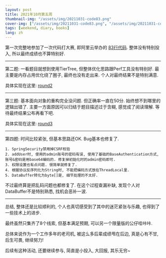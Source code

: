 ```yaml
---
layout: post
title: 2021年10月第五周
thumbnail-img: "/assets/img/20211031-code83.png"
cover-img: ["/assets/img/20211031-code83.png", "/assets/img/20211031-code83-2.png"]
tags: [weekend, diary, books]
lang: zh
---
```

第一次完整地参加了一次代码打大赛, 即阿里云举办的 [83行代码](https://code83.ide.aliyun.com/billboard). 
整体没有特别投入, 所以最终成绩也不算特别好. 

---
第二题: 一看题目就想到使用TierTree, 但整体优化思路跟Perf工具没有特别好. 最主要是内存占用优化绕了圈子, 最终也没有走出来. 个人对最终结果不是特别满意.

具体实现在这里: [round2](https://github.com/DavyJones2010/round2.git)

---
第三题: 基本面向对象的重构完全没问题. 但正确率一直在50分. 始终想不到哪里的逻辑出错了. 
主要一方面原因可以归结于题目描述过于含糊, 感觉成了阅读理解. 等待最终结果公布再看下吧.

具体实现在这里: [round3](https://github.com/DavyJones2010/round3.git)

--- 
第四题: 时间比较紧张, 但基本思路还OK. Bug基本也修复了. 
```
1. SpringSecurity禁用掉CSRF校验
2. addUser时, 使用的admin账号的密码有误, 使用了基础的BaseAuthentication方式, 账号&密码是用base64编码的. 修复掉初始化时的admin密码即可. 
3. 权限设置也有点问题. 很简单就修复了. 
4. 根据协议反序列化为String时, 不能把编码方式放在ThreadLocal里. 
5. DataBuffer转化为byte[]是, 细节处理的不太好. 
```

不过最终算是把乱码问题也都修复了. 在这个过程查漏补缺, 发现个人对DataBuffer不是特别熟悉, 找机会恶补一波.


---
总结, 整体还是比较顺利的, 个人也真切感受到了其中的迷茫紧张与乐趣, 也得到了一些技术上的进步. 

最终虽然只集齐了8个线索, 但基本满足预期, 可以另一个限量版的公仔哇咔咔.

总体来说作为一个工作多年的老司机, 被这么多后辈成绩甩在后边, 真是心有不甘, 后生可畏, 继续努力!

后续有这种活动, 还要继续参与, 简直是小投入, 大回报, 其乐无穷~
